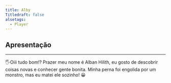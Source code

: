 ```yaml
---
title: Alby
Titledraft: false
alsetags:
  - Player
---
```

## Apresentação
--------------------------------------------------------------------------
🖐Oiii tudo bom!? Prazer meu nome é Alban Hilith, eu gosto de descobrir coisas novas e conhecer gente bonita. Minha perna foi engolida por um monstro, mas eu matei ele sozinho! 😀